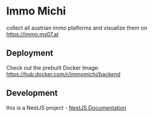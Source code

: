 # Immo Michi

collect all austrian immo platforms and visualize them on https://immo.ms07.at


## Deployment

Check out the prebuilt Docker Image: https://hub.docker.com/r/immomichi/backend

## Development

this is a NestJS project - [NestJS Documentation](https://docs.nestjs.com/)
